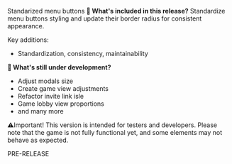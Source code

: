 Standarized menu buttons
**🔧 What's included in this release?**
Standardize menu buttons styling and update their border radius for consistent appearance.

Key additions: 
- Standardization, consistency, maintainability

**🚧 What's still under development?**
- Adjust modals size
- Create game view adjustments
- Refactor invite link isle
- Game lobby view proportions
- and many more

⚠️Important! This version is intended for testers and developers. Please note that the game is not fully functional yet, and some elements may not behave as expected.

PRE-RELEASE

